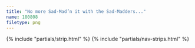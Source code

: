 ```yaml
---
title: "No more Sad-Mad’n it with the Sad-Madders..."
name: 180808
filetype: png
---
```


{% include "partials/strip.html" %}
{% include "partials/nav-strips.html" %}